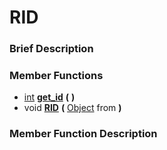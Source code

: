 #  RID  

###  Brief Description  


###  Member Functions 
  * [int](class_int)  **[get_id](#get_id)**  **(** **)**
  * void  **[RID](#RID)**  **(** [Object](class_object) from  **)**

###  Member Function Description  
